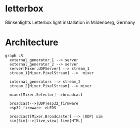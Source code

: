# letterbox
Blinkenlights Letterbox light installation in Mildenberg, Germany


# Architecture
```mermaid
graph LR
  external_generator_1 --> server
  external_generator_2 --> server
  server[Mixer.UDPServer] --> stream_1
  stream_1[Mixer.PixelStream] -->  mixer 
  
  internal_generators --> stream_2
  stream_2[Mixer.PixelStream] --> mixer 

  mixer[Mixer.Selector]-->broadcast

  broadcast-->|UDP|esp32_firmware
  esp32_firmware-->LEDS

  broadcast[Mixer.Broadcaster] --> |UDP| sim
  sim[Sim]-->|live_view| live[HTML]
```


